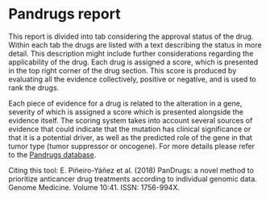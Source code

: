 # Pandrugs report

This report is divided into tab considering the approval status of the drug.
Within each tab the drugs are listed with a text describing the status in more
detail. This description might include further considerations regarding the
applicability of the drug. Each drug is assigned a score, which is presented in
the top right corner of the drug section. This score is produced by evaluating
all the evidence collectively, positive or negative, and is used to rank the
drugs.

Each piece of evidence for a drug is related to the alteration in a gene,
severity of which is assigned a score which is presented alongside the evidence
itself. The scoring system takes into account several sources of evidence that
could indicate that the mutation has clinical significance or that it is a
potential driver, as well as the predicted role of the gene  in that tumor type
(tumor suppressor or oncogene). For more details please refer to  the [Pandrugs
database](http://pandrugs.org/). 


Citing this tool: E. Piñeiro-Yáñez et al. (2018) PanDrugs: a novel method to
prioritize anticancer drug treatments according to individual genomic data.
Genome Medicine. Volume 10:41. ISSN: 1756-994X. 
